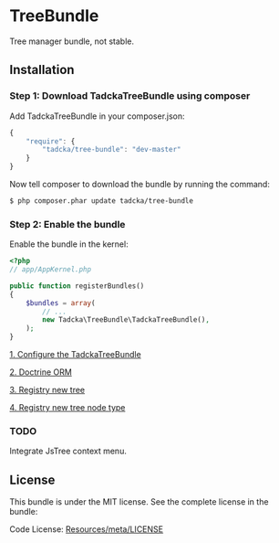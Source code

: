 TreeBundle
==========

Tree manager bundle, not stable.

## Installation

### Step 1: Download TadckaTreeBundle using composer

Add TadckaTreeBundle in your composer.json:

```js
{
    "require": {
        "tadcka/tree-bundle": "dev-master"
    }
}
```

Now tell composer to download the bundle by running the command:

``` bash
$ php composer.phar update tadcka/tree-bundle
```

### Step 2: Enable the bundle

Enable the bundle in the kernel:

``` php
<?php
// app/AppKernel.php

public function registerBundles()
{
    $bundles = array(
        // ...
        new Tadcka\TreeBundle\TadckaTreeBundle(),
    );
}
```

[1. Configure the TadckaTreeBundle](https://github.com/tadcka/TreeBundle/blob/master/Resources/doc/Config.md)

[2. Doctrine ORM](https://github.com/tadcka/TreeBundle/blob/master/Resources/doc/ORM.md)

[3. Registry new tree](https://github.com/tadcka/TreeBundle/blob/master/Resources/doc/Registry.md)

[4. Registry new tree node type](https://github.com/tadcka/TreeBundle/blob/master/Resources/doc/NodeType.md)


### TODO

Integrate JsTree context menu.

License
-------

This bundle is under the MIT license. See the complete license in the bundle:

Code License:
[Resources/meta/LICENSE](https://github.com/tadcka/TreeBundle/blob/master/Resources/meta/LICENSE)
